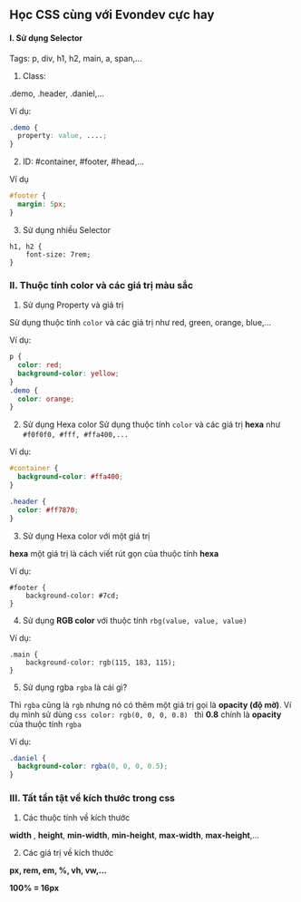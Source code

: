## Học CSS cùng với Evondev cực hay

#### **I. Sử dụng Selector**

Tags: p, div, h1, h2, main, a, span,...

1. Class:

.demo, .header, .daniel,...

Ví dụ:

```css
.demo {
  property: value, ....;
}
```

2. ID:
   #container, #footer, #head,...

Ví dụ

```css
#footer {
  margin: 5px;
}
```

3. Sử dụng nhiều Selector

```
h1, h2 {
    font-size: 7rem;
}
```

### **II. Thuộc tính color và các giá trị màu sắc**

1. Sử dụng Property và giá trị

Sử dụng thuộc tính `color` và các giá trị như
red, green, orange, blue,...

Ví dụ:

```css
p {
  color: red;
  background-color: yellow;
}
.demo {
  color: orange;
}
```

2. Sử dụng Hexa color
   Sử dụng thuộc tính `color` và các giá trị **hexa** như `#f0f0f0, #fff, #ffa400,...`

Ví dụ:

```css
#container {
  background-color: #ffa400;
}

.header {
  color: #ff7870;
}
```

3. Sử dụng Hexa color với một giá trị

**hexa** một giá trị là cách viết rút gọn của thuộc tính **hexa**

Ví dụ:

```
#footer {
    background-color: #7cd;
}
```

4. Sử dụng **RGB color** với thuộc tính `rbg(value, value, value)`

Ví dụ:

```
.main {
    background-color: rgb(115, 183, 115);
}
```

5. Sử dụng rgba
   `rgba` là cái gì?

Thì `rgba` cũng là `rgb` nhưng nó có thêm một giá trị gọi là **opacity (độ mờ)**. Ví dụ mình sử dùng `css color: rgb(0, 0, 0, 0.8) ` thì **0.8** chính là **opacity** của thuộc tính `rgba`

Ví dụ:

```css
.daniel {
  background-color: rgba(0, 0, 0, 0.5);
}
```

### **III. Tất tần tật về kích thước trong css**

1. Các thuộc tính về kích thước

**width** , **height**, **min-width**, **min-height**, **max-width**, **max-height**,...

2. Các giá trị về kích thước

**px, rem, em, %, vh, vw,...**

**100% = 16px**
